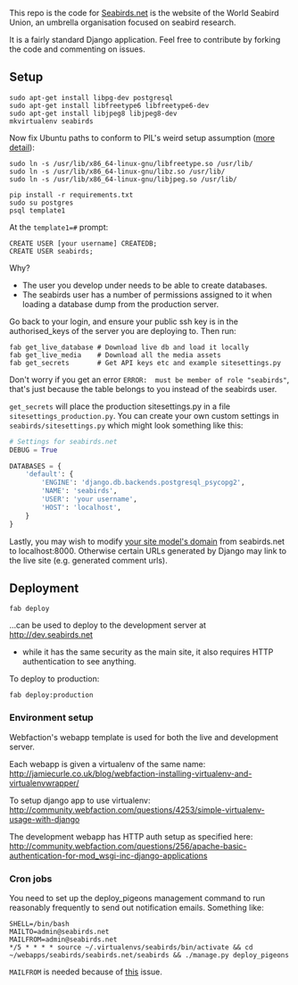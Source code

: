 This repo is the code for [Seabirds.net](http://seabirds.net) 
is the website of the World Seabird Union, an umbrella organisation focused on seabird research. 

It is a fairly standard Django application. Feel free to contribute by forking
the code and commenting on issues.

## Setup

```
sudo apt-get install libpg-dev postgresql
sudo apt-get install libfreetype6 libfreetype6-dev
sudo apt-get install libjpeg8 libjpeg8-dev
mkvirtualenv seabirds
```

Now fix Ubuntu paths to conform to PIL's weird setup assumption
([more detail](https://gist.github.com/1901496)):
```
sudo ln -s /usr/lib/x86_64-linux-gnu/libfreetype.so /usr/lib/
sudo ln -s /usr/lib/x86_64-linux-gnu/libz.so /usr/lib/
sudo ln -s /usr/lib/x86_64-linux-gnu/libjpeg.so /usr/lib/
```

```
pip install -r requirements.txt
sudo su postgres
psql template1
```

At the `template1=#` prompt:
```
CREATE USER [your username] CREATEDB;
CREATE USER seabirds;
```

Why?
* The user you develop under needs to be able to create databases.
* The seabirds user has a number of permissions assigned to it when loading
  a database dump from the production server.

Go back to your login, and ensure your public ssh key is in the
authorised_keys of the server you are deploying to. Then run:
```
fab get_live_database # Download live db and load it locally
fab get_live_media    # Download all the media assets
fab get_secrets       # Get API keys etc and example sitesettings.py
```

Don't worry if you get an error `ERROR:  must be member of role "seabirds"`,
that's just because the table belongs to you instead of the seabirds user.

`get_secrets` will place the production sitesettings.py in a file
`sitesettings_production.py`. You can create your own custom settings in
`seabirds/sitesettings.py` which might look something like this:

```python
# Settings for seabirds.net
DEBUG = True

DATABASES = {
    'default': {
        'ENGINE': 'django.db.backends.postgresql_psycopg2',
        'NAME': 'seabirds',
        'USER': 'your username',
        'HOST': 'localhost',
    }
}
```

Lastly, you may wish to modify [your site model's domain](http://localhost:8000/admin/sites/site/)
from seabirds.net to localhost:8000. Otherwise certain URLs generated by Django may
link to the live site (e.g. generated comment urls).

## Deployment

    fab deploy

...can be used to deploy to the development server at http://dev.seabirds.net
- while it has the same security as the main site, it also requires HTTP
authentication to see anything.

To deploy to production:

    fab deploy:production

### Environment setup

Webfaction's webapp template is used for both the live and development server.

Each webapp is given a virtualenv of the same name:
http://jamiecurle.co.uk/blog/webfaction-installing-virtualenv-and-virtualenvwrapper/

To setup django app to use virtualenv:
http://community.webfaction.com/questions/4253/simple-virtualenv-usage-with-django

The development webapp has HTTP auth setup as specified here:
http://community.webfaction.com/questions/256/apache-basic-authentication-for-mod_wsgi-inc-django-applications

### Cron jobs

You need to set up the deploy_pigeons management command to run reasonably frequently
to send out notification emails. Something like:

```
SHELL=/bin/bash
MAILTO=admin@seabirds.net
MAILFROM=admin@seabirds.net
*/5 * * * * source ~/.virtualenvs/seabirds/bin/activate && cd ~/webapps/seabirds/seabirds.net/seabirds && ./manage.py deploy_pigeons
```

`MAILFROM` is needed because of [this](http://community.webfaction.com/questions/3956/getting-email-to-work-with-crontab) issue.

